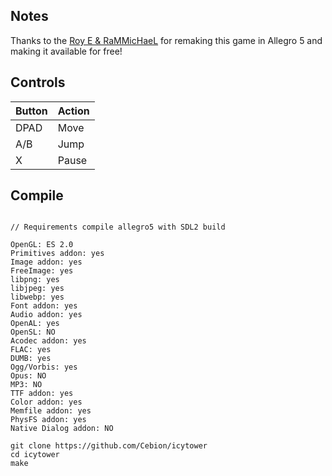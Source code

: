 ## Notes
Thanks to the [Roy E & RaMMicHaeL](https://github.com/royeldar/icytower) for remaking this game in Allegro 5 and making it available for free!

## Controls

| Button | Action |
|--|--| 
|DPAD| Move|
|A/B| Jump|
|X| Pause|

## Compile

```shell

// Requirements compile allegro5 with SDL2 build

OpenGL: ES 2.0
Primitives addon: yes
Image addon: yes
FreeImage: yes
libpng: yes
libjpeg: yes
libwebp: yes
Font addon: yes
Audio addon: yes
OpenAL: yes
OpenSL: NO
Acodec addon: yes
FLAC: yes
DUMB: yes
Ogg/Vorbis: yes
Opus: NO
MP3: NO
TTF addon: yes
Color addon: yes
Memfile addon: yes
PhysFS addon: yes
Native Dialog addon: NO

git clone https://github.com/Cebion/icytower
cd icytower
make
```